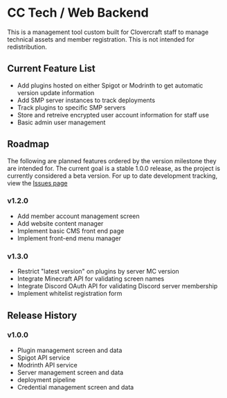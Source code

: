 # CC Tech / Web Backend

This is a management tool custom built for Clovercraft staff to manage technical assets and member registration. This is not intended for redistribution.

## Current Feature List
- Add plugins hosted on either Spigot or Modrinth to get automatic version update information
- Add SMP server instances to track deployments
- Track plugins to specific SMP servers
- Store and retreive encrypted user account information for staff use
- Basic admin user management

## Roadmap
The following are planned features ordered by the version milestone they are intended for. The current goal is a stable 1.0.0 release, as the project is currently considered a beta version. For up to date development tracking, view the [Issues page](https://github.com/clovercraft/cc-tech/issues)

### v1.2.0
- Add member account management screen
- Add website content manager
- Implement basic CMS front end page
- Implement front-end menu manager

### v1.3.0
- Restrict "latest version" on plugins by server MC version
- Integrate Minecraft API for validating screen names
- Integrate Discord OAuth API for validating Discord server membership
- Implement whitelist registration form

## Release History

### v1.0.0
- Plugin management screen and data
- Spigot API service
- Modrinth API service
- Server management screen and data
- deployment pipeline
- Credential management screen and data
